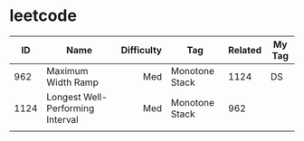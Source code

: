 # leetcode

| ID       |               Name               | Difficulty | Tag           | Related | My Tag |
| -------- | ------------------------------ | ---------: | -------------- | -------------- | -------------- |
| 962      |        Maximum Width Ramp        |        Med | Monotone Stack | 1124 | DS |
| 1124     | Longest Well-Performing Interval |     Med | Monotone Stack | 962 |  |
|      |                                  |          |                |                |                |

